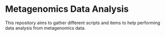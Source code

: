 # Metagenomics Data Analysis

This repository aims to gather different scripts and items to help performing data analysis from metagenomics data.
